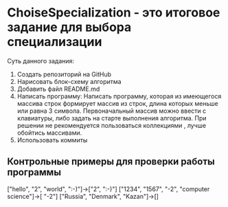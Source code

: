 # ChoiseSpecialization - это итоговое задание для выбора специализации

Суть данного задания:
1. Создать репозиторий на GitHub
2. Нарисовать блок-схему алгоритма
3. Добавить файл README.md
4. Написать программу:
Написать программу, которая из имеющегося массива строк формирует массив из строк,
длина которых меньше или равна 3 символа. 
Первоначальный массив можно ввести с клавиатуры, либо задать  на старте выполнения алгоритма. При решении не рекомендуется пользоваться коллекциями , лучше 
обойтись массивами.
5. Использовать коммиты

## Контрольные примеры для проверки работы программы
["hello", "2", "world", ":-)"]->["2", ":-)"]
["1234", "1567", "-2", "computer science"]->[ "-2"]
["Russia", "Denmark", "Kazan"]->[]